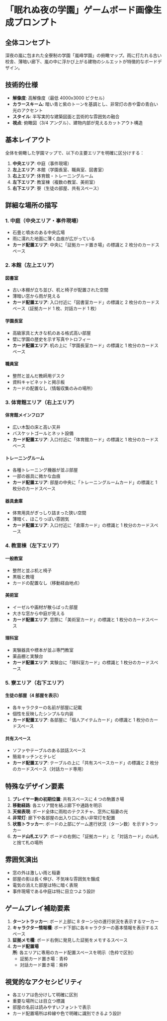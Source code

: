 # 「眠れぬ夜の学園」ゲームボード画像生成プロンプト

## 全体コンセプト

深夜の嵐に包まれた全寮制の学園「嵐峰学園」の俯瞰マップ。雨に打たれる古い校舎、薄暗い廊下、嵐の中に浮かび上がる建物のシルエットが特徴的なボードデザイン。

## 技術的仕様

- **解像度**: 高解像度（最低 4000x3000 ピクセル）
- **カラースキーム**: 暗い青と紫のトーンを基調とし、非常灯の赤や雷の青白い光のアクセント
- **スタイル**: 半写実的な建築図面と芸術的な雰囲気の融合
- **視点**: 俯瞰図（3/4 アングル）、建物内部が見えるカットアウト構造

## 基本レイアウト

全体を俯瞰した学園マップで、以下の主要エリアを明確に区分けする：

1. **中央エリア**: 中庭（事件現場）
2. **左上エリア**: 本館（学園長室、職員室、図書室）
3. **右上エリア**: 体育館・トレーニングルーム
4. **左下エリア**: 教室棟（複数の教室、美術室）
5. **右下エリア**: 寮（生徒の部屋、共有スペース）

## 詳細な場所の描写

### 1. 中庭（中央エリア・事件現場）

- 石畳と噴水のある中央広場
- 雨に濡れた地面に薄く血痕が広がっている
- **カード配置エリア**: 中央に「証拠カード置き場」の標識と 2 枚分のカードスペース

### 2. 本館（左上エリア）

#### 図書室

- 古い本棚が立ち並び、机と椅子が配置された空間
- 薄暗い窓から雨が見える
- **カード配置エリア**: 入口付近に「図書室カード」の標識と 2 枚分のカードスペース（証拠カード 1 枚、対話カード 1 枚）

#### 学園長室

- 高級家具と大きな机のある格式高い部屋
- 壁に学園の歴史を示す写真やトロフィー
- **カード配置エリア**: 机の上に「学園長室カード」の標識と 1 枚分のカードスペース

#### 職員室

- 整然と並んだ教師用デスク
- 資料キャビネットと掲示板
- カードの配置なし（情報収集のみの場所）

### 3. 体育館エリア（右上エリア）

#### 体育館メインフロア

- 広い木製の床と高い天井
- バスケットゴールとネット設備
- **カード配置エリア**: 入口付近に「体育館カード」の標識と 1 枚分のカードスペース

#### トレーニングルーム

- 各種トレーニング機器が並ぶ部屋
- 一部の器具に微かな血痕
- **カード配置エリア**: 部屋の中央に「トレーニングルームカード」の標識と 1 枚分のカードスペース

#### 器具倉庫

- 体育用具がぎっしり詰まった狭い空間
- 薄暗く、ほこりっぽい雰囲気
- **カード配置エリア**: 入口付近に「倉庫カード」の標識と 1 枚分のカードスペース

### 4. 教室棟（左下エリア）

#### 一般教室

- 整然と並ぶ机と椅子
- 黒板と教壇
- カードの配置なし（移動経由地点）

#### 美術室

- イーゼルや画材が散らばった部屋
- 大きな窓から中庭が見える
- **カード配置エリア**: 窓際に「美術室カード」の標識と 1 枚分のカードスペース

#### 理科室

- 実験器具や標本が並ぶ専門教室
- 薬品棚と実験台
- **カード配置エリア**: 実験台に「理科室カード」の標識と 1 枚分のカードスペース

### 5. 寮エリア（右下エリア）

#### 生徒の部屋（4 部屋を表示）

- 各キャラクターの名前が部屋に記載
- 個性を反映したシンプルな内装
- **カード配置エリア**: 各部屋に「個人アイテムカード」の標識と 1 枚分のカードスペース

#### 共有スペース

- ソファやテーブルのある談話スペース
- 簡易キッチンとテレビ
- **カード配置エリア**: テーブルの上に「共有スペースカード」の標識と 2 枚分のカードスペース（対話カード専用）

## 特殊なデザイン要素

1. **プレイヤー駒の初期位置**: 共有スペースに 4 つの駒置き場
2. **移動経路**: 各エリア間を結ぶ廊下や通路を明示
3. **天候表現**: ボード全体に雨粒のテクスチャ、窓外に稲妻の光
4. **非常灯**: 廊下や各部屋の出入り口に赤い非常灯を配置
5. **状態トラッカー**: ボードの上部にゲーム進行状況（ターン数）を示すトラッカー
6. **カード山札エリア**: ボードの右側に「証拠カード」と「対話カード」の山札と捨て札の場所

## 雰囲気演出

- 窓の外は激しい雨と稲妻
- 部屋の影は長く伸び、不気味な雰囲気を醸成
- 電気の消えた部屋は特に暗く表現
- 事件現場である中庭は特に目立つよう設計

## ゲームプレイ補助要素

1. **ターントラッカー**: ボード上部に 8 ターン分の進行状況を表示するマーカー
2. **キャラクター情報欄**: ボード下部に各キャラクターの基本情報を表示するスペース
3. **証拠メモ欄**: ボード右側に発見した証拠をメモするスペース
4. **カード配置場所**: 各エリアに専用のカード配置スペースを明示（色枠で区別）
   - 証拠カード置き場：青枠
   - 対話カード置き場：紫枠

## 視覚的なアクセシビリティ

- 各エリアは色分けして明確に区別
- 重要な場所には目立つ標識
- 部屋の名前は読みやすいフォントで表示
- カード配置場所は枠線や色で明確に識別できるよう設計

